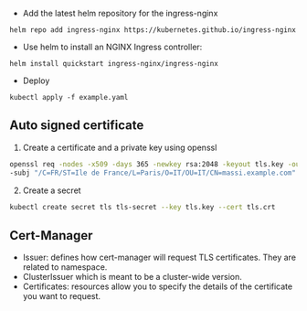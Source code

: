 - Add the latest helm repository for the ingress-nginx

``helm repo add ingress-nginx https://kubernetes.github.io/ingress-nginx``

- Use helm to install an NGINX Ingress controller:

``helm install quickstart ingress-nginx/ingress-nginx``

- Deploy 

``kubectl apply -f example.yaml``


## Auto signed certificate 

1. Create a certificate and a private key using openssl 

```bash
openssl req -nodes -x509 -days 365 -newkey rsa:2048 -keyout tls.key -out tls.crt \
-subj "/C=FR/ST=Ile de France/L=Paris/O=IT/OU=IT/CN=massi.example.com" 
```

2. Create a secret

```bash
kubectl create secret tls tls-secret --key tls.key --cert tls.crt
```


## Cert-Manager 

- Issuer: defines how cert-manager will request TLS certificates. They are related to namespace. 
- ClusterIssuer which is meant to be a cluster-wide version.
- Certificates: resources allow you to specify the details of the certificate you want to request.